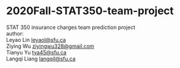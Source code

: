# 2020Fall-STAT350-team-project      
STAT 350 insurance charges team prediction project   
author:    
Leyao Lin leyaol@sfu.ca   
Ziying Wu ziyingwu328@gmail.com   
Tianyu Yu tya45@sfu.ca   
Langqi Liang langqil@sfu.ca   

